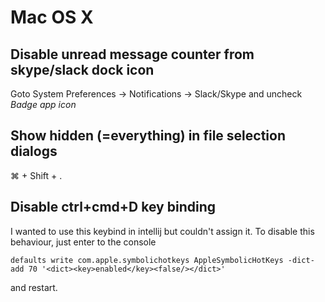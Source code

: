 # Mac OS X

## Disable unread message counter from skype/slack dock icon

Goto System Preferences -> Notifications -> Slack/Skype and uncheck *Badge app icon*

## Show hidden (=everything) in file selection dialogs

&#8984; + Shift + .

## Disable ctrl+cmd+D key binding

I wanted to use this keybind in intellij but couldn't assign it. To disable this behaviour, just enter to the console

```
defaults write com.apple.symbolichotkeys AppleSymbolicHotKeys -dict-add 70 '<dict><key>enabled</key><false/></dict>'
```

and restart.